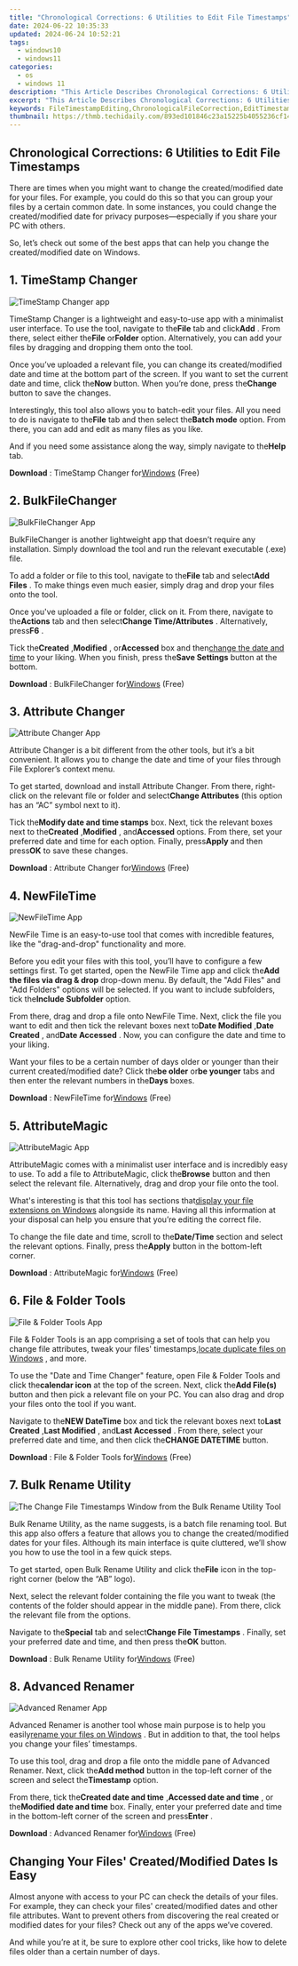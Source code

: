 ```yaml
---
title: "Chronological Corrections: 6 Utilities to Edit File Timestamps"
date: 2024-06-22 10:35:33
updated: 2024-06-24 10:52:21
tags:
  - windows10
  - windows11
categories:
  - os
  - windows 11
description: "This Article Describes Chronological Corrections: 6 Utilities to Edit File Timestamps"
excerpt: "This Article Describes Chronological Corrections: 6 Utilities to Edit File Timestamps"
keywords: FileTimestampEditing,ChronologicalFileCorrection,EditTimestampsUtility,TimestampEditTools,UtilitiesChronologicalUpdate,FileTimeRevisionToolset,AdjustFileDatesMethod
thumbnail: https://thmb.techidaily.com/893ed101846c23a15225b4055236cf141325f0b733704c87b6bafd0385f7132f.jpg
---
```


## Chronological Corrections: 6 Utilities to Edit File Timestamps

 There are times when you might want to change the created/modified date for your files. For example, you could do this so that you can group your files by a certain common date. In some instances, you could change the created/modified date for privacy purposes—especially if you share your PC with others.

 So, let’s check out some of the best apps that can help you change the created/modified date on Windows.

## 1\. TimeStamp Changer

![TimeStamp Changer app](https://static1.makeuseofimages.com/wordpress/wp-content/uploads/2023/03/timestamp-changer-app.jpg)

 TimeStamp Changer is a lightweight and easy-to-use app with a minimalist user interface. To use the tool, navigate to the**File** tab and click**Add** . From there, select either the**File** or**Folder** option. Alternatively, you can add your files by dragging and dropping them onto the tool.

 Once you’ve uploaded a relevant file, you can change its created/modified date and time at the bottom part of the screen. If you want to set the current date and time, click the**Now** button. When you’re done, press the**Change** button to save the changes.

 Interestingly, this tool also allows you to batch-edit your files. All you need to do is navigate to the**File** tab and then select the**Batch mode** option. From there, you can add and edit as many files as you like.

 And if you need some assistance along the way, simply navigate to the**Help** tab.

**Download** : TimeStamp Changer for[Windows](https://www.softpedia.com/get/PORTABLE-SOFTWARE/System/File-management/TimeStamp-Changer.shtml) (Free)

## 2\. BulkFileChanger

![BulkFileChanger App](https://static1.makeuseofimages.com/wordpress/wp-content/uploads/2023/03/bulkfilechanger-app.jpg)

 BulkFileChanger is another lightweight app that doesn’t require any installation. Simply download the tool and run the relevant executable (.exe) file.

 To add a folder or file to this tool, navigate to the**File** tab and select**Add Files** . To make things even much easier, simply drag and drop your files onto the tool.

 Once you've uploaded a file or folder, click on it. From there, navigate to the**Actions** tab and then select**Change Time/Attributes** . Alternatively, press**F6** .

 Tick the**Created** ,**Modified** , or**Accessed** box and then[change the date and time](https://www.makeuseof.com/windows-11-change-date-time/) to your liking. When you finish, press the**Save Settings** button at the bottom.

**Download** : BulkFileChanger for[Windows](https://www.nirsoft.net/utils/bulk%5Ffile%5Fchanger.html) (Free)

## 3\. Attribute Changer

![Attribute Changer App](https://static1.makeuseofimages.com/wordpress/wp-content/uploads/2023/03/attribute-changer-app.jpg)

 Attribute Changer is a bit different from the other tools, but it’s a bit convenient. It allows you to change the date and time of your files through File Explorer’s context menu.

 To get started, download and install Attribute Changer. From there, right-click on the relevant file or folder and select**Change Attributes** (this option has an “AC” symbol next to it).

 Tick the**Modify date and time stamps** box. Next, tick the relevant boxes next to the**Created** ,**Modified** , and**Accessed** options. From there, set your preferred date and time for each option. Finally, press**Apply** and then press**OK** to save these changes.

**Download** : Attribute Changer for[Windows](https://www.petges.lu/download/) (Free)

## 4\. NewFileTime

![NewFileTime App](https://static1.makeuseofimages.com/wordpress/wp-content/uploads/2023/03/newfiletime-app.jpg)

 NewFile Time is an easy-to-use tool that comes with incredible features, like the "drag-and-drop" functionality and more.

 Before you edit your files with this tool, you’ll have to configure a few settings first. To get started, open the NewFile Time app and click the**Add the files via drag & drop** drop-down menu. By default, the "Add Files" and "Add Folders" options will be selected. If you want to include subfolders, tick the**Include Subfolder** option.

 From there, drag and drop a file onto NewFile Time. Next, click the file you want to edit and then tick the relevant boxes next to**Date Modified** ,**Date Created** , and**Date Accessed** . Now, you can configure the date and time to your liking.

 Want your files to be a certain number of days older or younger than their current created/modified date? Click the**be older** or**be younger** tabs and then enter the relevant numbers in the**Days** boxes.

**Download** : NewFileTime for[Windows](https://www.softwareok.com/?seite=Microsoft/NewFileTime) (Free)

## 5\. AttributeMagic

![AttributeMagic App](https://static1.makeuseofimages.com/wordpress/wp-content/uploads/2023/03/attributemagic-app.jpg)

 AttributeMagic comes with a minimalist user interface and is incredibly easy to use. To add a file to AttributeMagic, click the**Browse** button and then select the relevant file. Alternatively, drag and drop your file onto the tool.

 What's interesting is that this tool has sections that[display your file extensions on Windows](https://www.makeuseof.com/ways-to-make-windows-10-show-file-extensions/) alongside its name. Having all this information at your disposal can help you ensure that you’re editing the correct file.

 To change the file date and time, scroll to the**Date/Time** section and select the relevant options. Finally, press the**Apply** button in the bottom-left corner.

**Download** : AttributeMagic for[Windows](https://www.elwinsoft.com/attributemagic-free.html) (Free)

## 6\. File & Folder Tools

![File & Folder Tools App](https://static1.makeuseofimages.com/wordpress/wp-content/uploads/2023/03/file-folder-tools-app.jpg)

 File & Folder Tools is an app comprising a set of tools that can help you change file attributes, tweak your files' timestamps,[locate duplicate files on Windows](https://www.makeuseof.com/tag/save-hard-drive-space-by-finding-and-removing-duplicate-files/) , and more.

 To use the "Date and Time Changer" feature, open File & Folder Tools and click the**calendar icon** at the top of the screen. Next, click the**Add File(s)** button and then pick a relevant file on your PC. You can also drag and drop your files onto the tool if you want.

 Navigate to the**NEW DateTime** box and tick the relevant boxes next to**Last Created** ,**Last Modified** , and**Last Accessed** . From there, select your preferred date and time, and then click the**CHANGE DATETIME** button.

**Download** : File & Folder Tools for[Windows](https://www.softpedia.com/get/File-managers/File-and-Folder-Tools.shtml) (Free)

## 7\. Bulk Rename Utility

![The Change File Timestamps Window from the Bulk Rename Utility Tool](https://static1.makeuseofimages.com/wordpress/wp-content/uploads/2023/03/the-change-file-timestamps-window-from-the-bulk-rename-utility-tool.jpg)

 Bulk Rename Utility, as the name suggests, is a batch file renaming tool. But this app also offers a feature that allows you to change the created/modified dates for your files. Although its main interface is quite cluttered, we’ll show you how to use the tool in a few quick steps.

 To get started, open Bulk Rename Utility and click the**File** icon in the top-right corner (below the “AB” logo).

 Next, select the relevant folder containing the file you want to tweak (the contents of the folder should appear in the middle pane). From there, click the relevant file from the options.

 Navigate to the**Special** tab and select**Change File Timestamps** . Finally, set your preferred date and time, and then press the**OK** button.

**Download** : Bulk Rename Utility for[Windows](https://www.bulkrenameutility.co.uk/Download.php) (Free)

## 8\. Advanced Renamer

![Advanced Renamer App](https://static1.makeuseofimages.com/wordpress/wp-content/uploads/2023/03/advanced-renamer-app.jpg)

 Advanced Renamer is another tool whose main purpose is to help you easily[rename your files on Windows](https://www.makeuseof.com/windows-11-rename-files/) . But in addition to that, the tool helps you change your files’ timestamps.

 To use this tool, drag and drop a file onto the middle pane of Advanced Renamer. Next, click the**Add method** button in the top-left corner of the screen and select the**Timestamp** option.

 From there, tick the**Created date and time** ,**Accessed date and time** , or the**Modified date and time** box. Finally, enter your preferred date and time in the bottom-left corner of the screen and press**Enter** .

**Download** : Advanced Renamer for[Windows](https://www.advancedrenamer.com/download) (Free)

## Changing Your Files' Created/Modified Dates Is Easy

 Almost anyone with access to your PC can check the details of your files. For example, they can check your files' created/modified dates and other file attributes. Want to prevent others from discovering the real created or modified dates for your files? Check out any of the apps we’ve covered.

 And while you’re at it, be sure to explore other cool tricks, like how to delete files older than a certain number of days.


<ins class="adsbygoogle"
     style="display:block"
     data-ad-format="autorelaxed"
     data-ad-client="ca-pub-7571918770474297"
     data-ad-slot="1223367746"></ins>



<ins class="adsbygoogle"
     style="display:block"
     data-ad-client="ca-pub-7571918770474297"
     data-ad-slot="8358498916"
     data-ad-format="auto"
     data-full-width-responsive="true"></ins>
